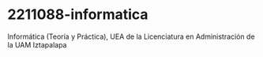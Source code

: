 # 2211088-informatica
Informática  (Teoría y Práctica), UEA de la Licenciatura en Administración de la UAM Iztapalapa
